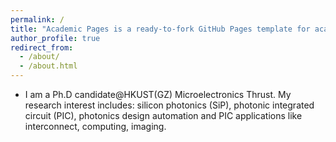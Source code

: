 ```yaml
---
permalink: /
title: "Academic Pages is a ready-to-fork GitHub Pages template for academic personal websites"
author_profile: true
redirect_from: 
  - /about/
  - /about.html
---
```


- I am a Ph.D candidate@HKUST(GZ) Microelectronics Thrust. My research interest includes: silicon photonics (SiP), photonic integrated circuit (PIC), photonics design automation and PIC applications like interconnect, computing, imaging.
